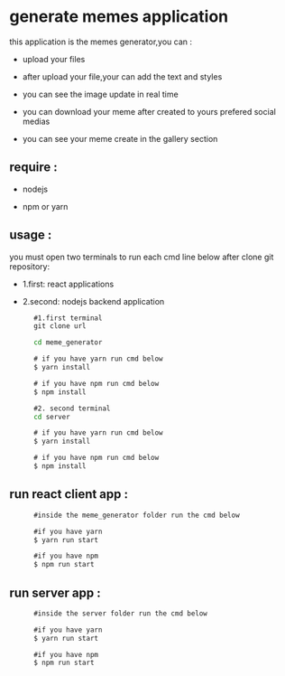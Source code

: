 # generate memes application

this application is the memes generator,you can :

- upload your files

- after upload your file,your can add the text and styles

- you can see the image update in real time

- you can download your meme after created to yours prefered social medias

- you can see your meme create in the gallery section

## require :

- nodejs

- npm or yarn

## usage :

you must open two terminals to run each cmd line below after clone git repository:

- 1.first: react applications

- 2.second: nodejs backend application

```cmd
      #1.first terminal
      git clone url

      cd meme_generator

      # if you have yarn run cmd below
      $ yarn install

      # if you have npm run cmd below
      $ npm install

      #2. second terminal
      cd server

      # if you have yarn run cmd below
      $ yarn install

      # if you have npm run cmd below
      $ npm install


```

## run react client app :

```cmd
      #inside the meme_generator folder run the cmd below

      #if you have yarn
      $ yarn run start

      #if you have npm
      $ npm run start
```

## run server app :

```cmd
      #inside the server folder run the cmd below

      #if you have yarn
      $ yarn run start

      #if you have npm
      $ npm run start
```
